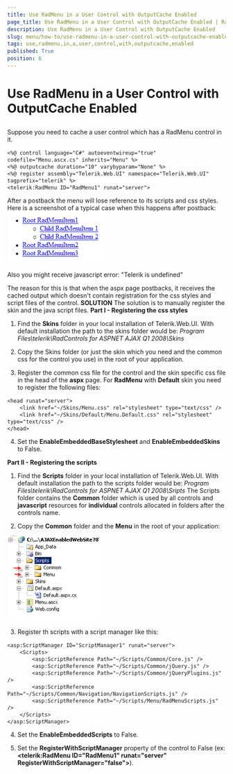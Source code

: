 ```yaml
---
title: Use RadMenu in a User Control with OutputCache Enabled
page_title: Use RadMenu in a User Control with OutputCache Enabled | RadMenu for ASP.NET AJAX Documentation
description: Use RadMenu in a User Control with OutputCache Enabled
slug: menu/how-to/use-radmenu-in-a-user-control-with-outputcache-enabled
tags: use,radmenu,in,a,user,control,with,outputcache,enabled
published: True
position: 6
---
```


# Use RadMenu in a User Control with OutputCache Enabled

## 

Suppose you need to cache a user control which has a RadMenu control in it.

````ASPNET
<%@ control language="C#" autoeventwireup="true" codefile="Menu.ascx.cs" inherits="Menu" %>
<%@ outputcache duration="10" varybyparam="None" %>
<%@ register assembly="Telerik.Web.UI" namespace="Telerik.Web.UI" tagprefix="telerik" %>
<telerik:RadMenu ID="RadMenu1" runat="server">
````

After a postback the menu will lose reference to its scripts and css styles. Here is a screenshot of a typical case when this happens after postback:![RadMenu without Styles](images/menu_nostyles.png)

Also you might receive javascript error: "Telerik is undefined"

The reason for this is that when the aspx page postbacks, it receives the cached output which doesn't contain registration for the css styles and script files of the control. **SOLUTION** The solution is to manually register the skin and the java script files. **Part I - Registering the css styles**

1. Find the **Skins** folder in your local installation of Telerik.Web.UI. With default installation the path to the skins folder would be: *Program Files\telerik\RadControls for ASPNET AJAX Q1 2008\Skins*

1. Copy the Skins folder (or just the skin which you need and the common css for the control you use) in the root of your application.

1. Register the common css file for the control and the skin specific css file in the head of the **aspx** page. For **RadMenu** with **Default** skin you need to register the following files:

````ASPNET
<head runat="server">
    <link href="~/Skins/Menu.css" rel="stylesheet" type="text/css" />
    <link href="~/Skins/Default/Menu.Default.css" rel="stylesheet" type="text/css" />
</head>
````

4. Set the **EnableEmbeddedBaseStylesheet** and **EnableEmbeddedSkins** to False.

**Part II - Registering the scripts**

1. Find the **Scripts** folder in your local installation of Telerik.Web.UI. With default installation the path to the scripts folder would be: *Program Files\telerik\RadControls for ASPNET AJAX Q1 2008\Sripts* The Scripts folder contains the **Common** folder which is used by all controls and **javascript** resources for **individual** controls allocated in folders after the controls name.

1. Copy the **Common** folder and the **Menu** in the root of your application:

![RadMenu Scripts Folder](images/menu_scriptsfolder.png)

3. Register th scripts with a script manager like this:

````ASPNET
<asp:ScriptManager ID="ScriptManager1" runat="server">
    <Scripts>
        <asp:ScriptReference Path="~/Scripts/Common/Core.js" />
        <asp:ScriptReference Path="~/Scripts/Common/jQuery.js" />
        <asp:ScriptReference Path="~/Scripts/Common/jQueryPlugins.js" />
        <asp:ScriptReference Path="~/Scripts/Common/Navigation/NavigationScripts.js" />
        <asp:ScriptReference Path="~/Scripts/Menu/RadMenuScripts.js" />
    </Scripts>
</asp:ScriptManager>
````

4. Set the **EnableEmbeddedScripts** to False.

5. Set the **RegisterWithScriptManager** property of the control to False (ex: **&lt;telerik:RadMenu ID="RadMenu1" runat="server" RegisterWithScriptManager="false"&gt;**).


